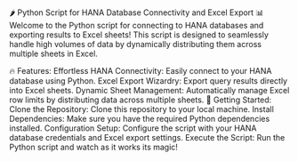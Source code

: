 🌶️ Python Script for HANA Database Connectivity and Excel Export 📊
Welcome to the Python script for connecting to HANA databases and exporting results to Excel sheets! This script is designed to seamlessly handle high volumes of data by dynamically distributing them across multiple sheets in Excel.

🔥 Features:
Effortless HANA Connectivity: Easily connect to your HANA database using Python.
Excel Export Wizardry: Export query results directly into Excel sheets.
Dynamic Sheet Management: Automatically manage Excel row limits by distributing data across multiple sheets.
🚀 Getting Started:
Clone the Repository: Clone this repository to your local machine.
Install Dependencies: Make sure you have the required Python dependencies installed.
Configuration Setup: Configure the script with your HANA database credentials and Excel export settings.
Execute the Script: Run the Python script and watch as it works its magic!
